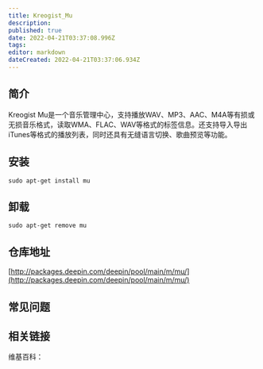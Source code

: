 ```yaml
---
title: Kreogist_Mu
description: 
published: true
date: 2022-04-21T03:37:08.996Z
tags: 
editor: markdown
dateCreated: 2022-04-21T03:37:06.934Z
---
```


## 简介

Kreogist Mu是一个音乐管理中心，支持播放WAV、MP3、AAC、M4A等有损或无损音乐格式，读取WMA、FLAC、WAV等格式的标签信息。还支持导入导出iTunes等格式的播放列表，同时还具有无缝语言切换、歌曲预览等功能。

## 安装

`sudo apt-get install mu`

## 卸载

`sudo apt-get remove mu`

## 仓库地址

[http://packages.deepin.com/deepin/pool/main/m/mu/](http://packages.deepin.com/deepin/pool/main/m/mu/)


## 常见问题


## 相关链接

维基百科：